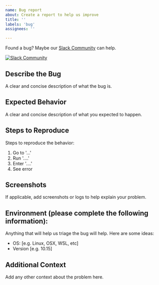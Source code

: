```yaml
---
name: Bug report
about: Create a report to help us improve
title: ''
labels: 'bug'
assignees: ''

---
```


Found a bug? Maybe our [Slack Community](https://itisopen.net/slack) can help.

[![Slack Community](https://slack.itisopen.net/for-the-badge.svg)](https://itisopen.net/slack)

## Describe the Bug
A clear and concise description of what the bug is.

## Expected Behavior
A clear and concise description of what you expected to happen.

## Steps to Reproduce
Steps to reproduce the behavior:
1. Go to '...'
2. Run '....'
3. Enter '....'
4. See error

## Screenshots
If applicable, add screenshots or logs to help explain your problem.

## Environment (please complete the following information):

Anything that will help us triage the bug will help. Here are some ideas:
 - OS: [e.g. Linux, OSX, WSL, etc]
 - Version [e.g. 10.15]

## Additional Context
Add any other context about the problem here.
